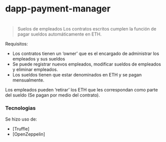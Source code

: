 # dapp-payment-manager
#
#

> Suelos de empleados
Los contratos escritos cumplen la función de pagar sueldos automáticamente en ETH.

Requisitos:
- Los contratos tienen un ‘owner’ que es el encargado de administrar los empleados y sus sueldos
- Se puede registrar nuevos empleados, modificar sueldos de empleados y eliminar empleados.
- Los sueldos tienen que estar denominados en ETH y se pagan mensualmente.

Los empleados pueden ‘retirar’ los ETH que les correspondan como parte del sueldo (Se pagan por medio del contrato).

### Tecnologias

Se hizo uso de:

* [Truffle]
* [OpenZeppelin]

